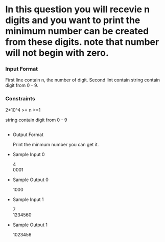 # In this question you will recevie n digits and you want to print the minimum number can be created from these digits. note that number will not begin with zero.


### Input Format

First line contain n, the number of digit. Second lint contain string contain digit from 0 - 9.



### Constraints

  2*10^4 >= n >=1

  string contain digit from 0 - 9

##


* Output Format

  Print the minmum number you can get it.

* Sample Input 0

  4\
  0001

* Sample Output 0

  1000

* Sample Input 1

  7\
  1234560

* Sample Output 1

  1023456
